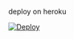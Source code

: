 deploy on heroku

[![Deploy](https://www.herokucdn.com/deploy/button.svg)](https://heroku.com/deploy)

